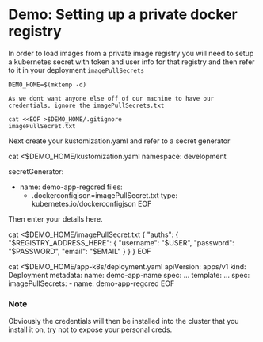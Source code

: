 # Demo: Setting up a private docker registry

In order to load images from a private image registry you will need to setup a kubernetes secret with token and user info for that registry and then refer to it in your deployment `imagePullSecrets`

```
DEMO_HOME=$(mktemp -d)

As we dont want anyone else off of our machine to have our credentials, ignore the imagePullSecrets.txt

cat <<EOF >$DEMO_HOME/.gitignore
imagePullSecret.txt
```

Next create your kustomization.yaml and refer to a secret generator

cat <<EOF >$DEMO_HOME/kustomization.yaml
namespace: development

secretGenerator:
  - name: demo-app-regcred
    files:
      - .dockerconfigjson=imagePullSecret.txt
    type: kubernetes.io/dockerconfigjson
EOF

Then enter your details here.

cat <<EOF >$DEMO_HOME/imagePullSecret.txt
{
    "auths": {
        "$REGISTRY_ADDRESS_HERE": {
            "username": "$USER",
            "password": "$PASSWORD",
            "email": "$EMAIL"
        }
    }
}
EOF

cat <<EOF >$DEMO_HOME/app-k8s/deployment.yaml
apiVersion: apps/v1
kind: Deployment
metadata:
  name: demo-app-name
spec:
  ...
  template:
    ...
    spec:
      imagePullSecrets:
        - name: demo-app-regcred
EOF


### Note

Obviously the credentials will then be installed into the cluster that you install it on, try not to expose your personal creds.